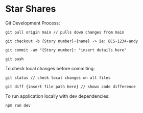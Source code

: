 
# Star Shares

Git Development Process:

    git pull origin main // pulls down changes from main

    git checkout -b {Story number}-{name} -> ie: BCS-1234-andy 

    git commit -am "{Story number}: "insert details here"

    git push

To check local changes before commiting:

    git status // check local changes on all files

    git diff {insert file path here} // shows code difference

To run application locally with dev dependencies:
    
    npm run dev

